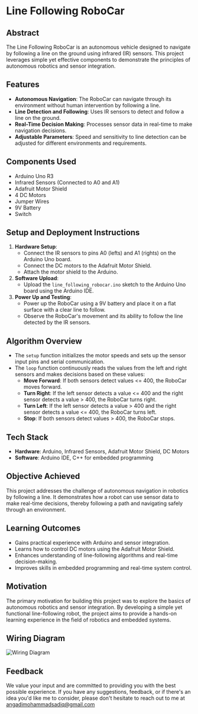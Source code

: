 # Line Following RoboCar

## Abstract
The Line Following RoboCar is an autonomous vehicle designed to navigate by following a line on the ground using infrared (IR) sensors. This project leverages simple yet effective components to demonstrate the principles of autonomous robotics and sensor integration.

## Features
- **Autonomous Navigation**: The RoboCar can navigate through its environment without human intervention by following a line.
- **Line Detection and Following**: Uses IR sensors to detect and follow a line on the ground.
- **Real-Time Decision Making**: Processes sensor data in real-time to make navigation decisions.
- **Adjustable Parameters**: Speed and sensitivity to line detection can be adjusted for different environments and requirements.

## Components Used
- Arduino Uno R3
- Infrared Sensors (Connected to A0 and A1)
- Adafruit Motor Shield
- 4 DC Motors
- Jumper Wires
- 9V Battery
- Switch

## Setup and Deployment Instructions
1. **Hardware Setup**:
   - Connect the IR sensors to pins A0 (lefts) and A1 (rights) on the Arduino Uno board.
   - Connect the DC motors to the Adafruit Motor Shield.
   - Attach the motor shield to the Arduino.
2. **Software Upload**:
   - Upload the `line_following_robocar.ino` sketch to the Arduino Uno board using the Arduino IDE.
3. **Power Up and Testing**:
   - Power up the RoboCar using a 9V battery and place it on a flat surface with a clear line to follow.
   - Observe the RoboCar's movement and its ability to follow the line detected by the IR sensors.

## Algorithm Overview
- The `setup` function initializes the motor speeds and sets up the sensor input pins and serial communication.
- The `loop` function continuously reads the values from the left and right sensors and makes decisions based on these values:
  - **Move Forward**: If both sensors detect values <= 400, the RoboCar moves forward.
  - **Turn Right**: If the left sensor detects a value <= 400 and the right sensor detects a value > 400, the RoboCar turns right.
  - **Turn Left**: If the left sensor detects a value > 400 and the right sensor detects a value <= 400, the RoboCar turns left.
  - **Stop**: If both sensors detect values > 400, the RoboCar stops.

## Tech Stack
- **Hardware**: Arduino, Infrared Sensors, Adafruit Motor Shield, DC Motors
- **Software**: Arduino IDE, C++ for embedded programming

## Objective Achieved
This project addresses the challenge of autonomous navigation in robotics by following a line. It demonstrates how a robot can use sensor data to make real-time decisions, thereby following a path and navigating safely through an environment.

## Learning Outcomes
- Gains practical experience with Arduino and sensor integration.
- Learns how to control DC motors using the Adafruit Motor Shield.
- Enhances understanding of line-following algorithms and real-time decision-making.
- Improves skills in embedded programming and real-time system control.

## Motivation
The primary motivation for building this project was to explore the basics of autonomous robotics and sensor integration. By developing a simple yet functional line-following robot, the project aims to provide a hands-on learning experience in the field of robotics and embedded systems.

## Wiring Diagram
![Wiring Diagram](circuit.jpg)

## Feedback
We value your input and are committed to providing you with the best possible experience. If you have any suggestions, feedback, or if there's an idea you'd like me to consider, please don't hesitate to reach out to me at angadimohammadsadiq@gmail.com
